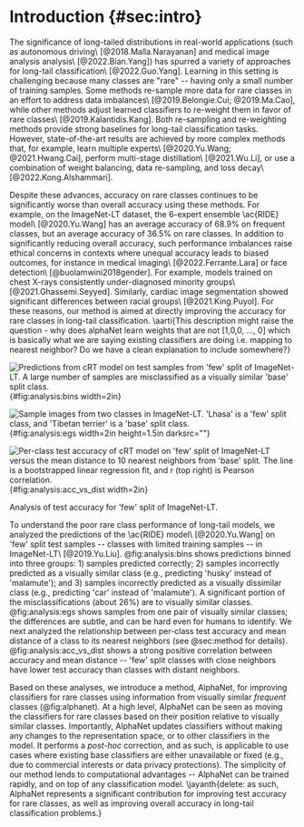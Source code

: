 # Introduction {#sec:intro}

The significance of long-tailed distributions in real-world applications (such
as autonomous driving\ [@2018.Malla.Narayanan] and medical image analysis
analysis\ [@2022.Bian.Yang]) has spurred a variety of approaches for long-tail
classification\ [@2022.Guo.Yang]. Learning in this setting is challenging
because many classes are "rare" -- having only a small number of training
samples. Some methods re-sample more data for rare classes in an effort to
address data imbalances\ [@2019.Belongie.Cui; @2019.Ma.Cao], while other methods
adjust learned classifiers to re-weight them in favor of rare
classes\ [@2019.Kalantidis.Kang]. Both re-sampling and re-weighting methods
provide strong baselines for long-tail classification tasks. However,
state-of-the-art results are achieved by more complex methods that, for
example, learn multiple experts\ [@2020.Yu.Wang; @2021.Hwang.Cai], perform
multi-stage distillation\ [@2021.Wu.Li], or use a combination of weight
balancing, data re-sampling, and loss decay\ [@2022.Kong.Alshammari].

Despite these advances, accuracy on rare classes continues to be significantly
worse than overall accuracy using these methods. For example, on the
ImageNet-LT dataset, the 6-expert ensemble \ac{RIDE} model\ [@2020.Yu.Wang] has
an average accuracy of 68.9\% on frequent classes, but an average accuracy of
36.5\% on rare classes. In addition to significantly reducing overall accuracy,
such performance imbalances raise ethical concerns in contexts where unequal
accuracy leads to biased outcomes, for instance in medical
imaging\ [@2022.Ferrante.Lara] or face detection\ [@buolamwini2018gender]. For
example, models trained on chest X-rays consistently under-diagnosed minority
groups\ [@2021.Ghassemi.Seyyed]. Similarly, cardiac image segmentation showed
significant differences between racial groups\ [@2021.King.Puyol]. For these
reasons, our method is aimed at directly improving the accuracy for rare
classes in long-tail classification. \aarti{This description might raise the
question - why does alphaNet learn weights that are not [1,0,0, ..., 0] which
is basically what we are saying existing classifiers are doing i.e. mapping to
nearest neighbor? Do we have a clean explanation to include somewhere?}

<div id="fig:analysis">

![Predictions from cRT model on test samples from 'few' split of ImageNet-LT. A
large number of samples are misclassified as a visually similar 'base' split
class.](figures/pred_counts_imagenetlt_crt_baseline){#fig:analysis:bins
width=2in}

![Sample images from two classes in ImageNet-LT. 'Lhasa' is a 'few' split
class, and 'Tibetan terrier' is a 'base' split
class.](figures/doggies.png){#fig:analysis:egs width=2in height=1.5in darksrc=""}

![Per-class test accuracy of cRT model on 'few' split of ImageNet-LT versus the
mean distance to 10 nearest neighbors from 'base' split. The line is a
bootstrapped linear regression fit, and $r$ (top right) is Pearson
correlation.](figures/cls_acc_vs_nndist_imagenetlt_crt_baseline){#fig:analysis:acc_vs_dist width=2in}

Analysis of test accuracy for 'few' split of ImageNet-LT.
</div>

To understand the poor rare class performance of long-tail models, we analyzed
the predictions of the \ac{RIDE} model\ [@2020.Yu.Wang] on 'few' split test
samples -- classes with limited training samples -- in ImageNet-LT\ [@2019.Yu.Liu].
@fig:analysis:bins shows predictions binned into three groups: 1) samples
predicted correctly; 2) samples incorrectly predicted as a visually similar
class (e.g., predicting 'husky' instead of 'malamute'); and 3) samples
incorrectly predicted as a visually dissimilar class (e.g., predicting 'car'
instead of 'malamute'). A significant portion of the misclassifications (about
26\%) are to visually similar classes. @fig:analysis:egs shows samples from one
pair of visually similar classes; the differences are subtle, and can be hard
even for humans to identify. We next analyzed the relationship between
per-class test accuracy and mean distance of a class to its nearest neighbors
(see @sec:method for details). @fig:analysis:acc_vs_dist shows a
strong positive correlation between accuracy and mean distance -- 'few' split
classes with close neighbors have lower test accuracy than classes with distant
neighbors.

Based on these analyses, we introduce a method, AlphaNet, for improving
classifiers for rare classes using information from visually similar _frequent_
classes (@fig:alphanet). At a high level, AlphaNet can be seen as moving the
classifiers for rare classes based on their position relative to visually
similar classes. Importantly, AlphaNet updates classifiers without making any
changes to the representation space, or to other classifiers in the model. It
performs a _post-hoc_ correction, and as such, is applicable to use cases where
existing base classifiers are either unavailable or fixed (e.g., due to
commercial interests or data privacy protections). The simplicity of our method
lends to computational advantages -- AlphaNet can be trained rapidly, and on
top of any classification model. \jayanth{delete: as such, AlphaNet represents a
significant contribution for improving test accuracy for rare classes, as well
as improving overall accuracy in long-tail classification problems.}
